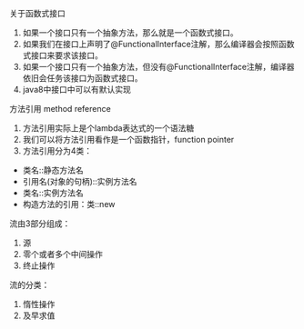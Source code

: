 关于函数式接口
 1. 如果一个接口只有一个抽象方法，那么就是一个函数式接口。
 2. 如果我们在接口上声明了@FunctionalInterface注解，那么编译器会按照函数式接口来要求该接口。
 3. 如果一个接口只有一个抽象方法，但没有@FunctionalInterface注解，编译器依旧会任务该接口为函数式接口。
 4. java8中接口中可以有默认实现
 
方法引用 method reference
 1. 方法引用实际上是个lambda表达式的一个语法糖
 2. 我们可以将方法引用看作是一个函数指针，function pointer
 3. 方法引用分为4类：
   * 类名::静态方法名
   * 引用名(对象的句柄)::实例方法名
   * 类名::实例方法名
   * 构造方法的引用：类::new        
   
流由3部分组成：
 1. 源
 2. 零个或者多个中间操作
 3. 终止操作
 
流的分类：
 1. 惰性操作
 2. 及早求值
 
 
 
 
 
 